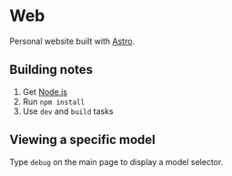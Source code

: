 # Web

Personal website built with [Astro](https://astro.build/).

## Building notes

1. Get [Node.js](https://nodejs.org)
2. Run `npm install`
3. Use `dev` and `build` tasks

## Viewing a specific model

Type `debug` on the main page to display a model selector.